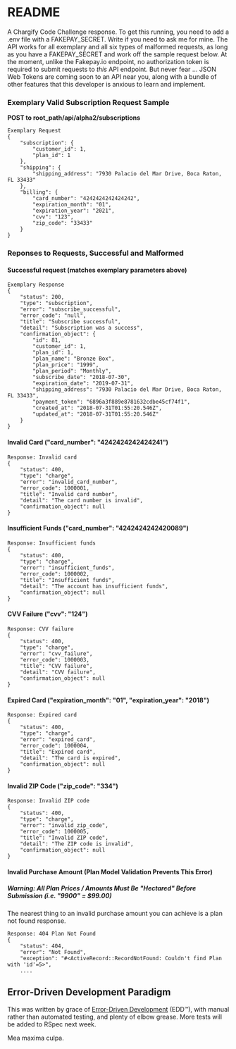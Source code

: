 # README

A Chargify Code Challenge response. To get this running, you need to add a .env file with a FAKEPAY_SECRET. Write if you need to ask me for mine. The API works for all exemplary and all six types of malformed requests, as long as you have a FAKEPAY_SECRET and work off the sample request below. At the moment, unlike the Fakepay.io endpoint, no authorization token is required to submit requests to _this_ API endpoint. But never fear ... JSON Web Tokens are coming soon to an API near you, along with a bundle of other features that this developer is anxious to learn and implement.

### Exemplary Valid Subscription Request Sample

__POST to root_path/api/alpha2/subscriptions__
```
Exemplary Request
{	
	"subscription": {
		"customer_id": 1,
		"plan_id": 1
	},
	"shipping": {
		"shipping_address": "7930 Palacio del Mar Drive, Boca Raton, FL 33433"
	},
	"billing": {
		"card_number": "4242424242424242",
		"expiration_month": "01",
		"expiration_year": "2021",
		"cvv": "123",
		"zip_code": "33433"
	}
}
```

### Reponses to Requests, Successful and Malformed

#### Successful request (matches exemplary parameters above)
```
Exemplary Response
{
    "status": 200,
    "type": "subscription",
    "error": "subscribe_successful",
    "error_code": "null",
    "title": "Subscribe successful",
    "detail": "Subscription was a success",
    "confirmation_object": {
        "id": 81,
        "customer_id": 1,
        "plan_id": 1,
        "plan_name": "Bronze Box",
        "plan_price": "1999",
        "plan_period": "Monthly",
        "subscribe_date": "2018-07-30",
        "expiration_date": "2019-07-31",
        "shipping_address": "7930 Palacio del Mar Drive, Boca Raton, FL 33433",
        "payment_token": "6896a3f889e8781632cdbe45cf74f1",
        "created_at": "2018-07-31T01:55:20.546Z",
        "updated_at": "2018-07-31T01:55:20.546Z"
    }
}
```

#### Invalid Card ("card_number": "4242424242424241")
```
Response: Invalid card
{
    "status": 400,
    "type": "charge",
    "error": "invalid_card_number",
    "error_code": 1000001,
    "title": "Invalid card number",
    "detail": "The card number is invalid",
    "confirmation_object": null
}
```
#### Insufficient Funds ("card_number": "4242424242420089")
```
Response: Insufficient funds
{
    "status": 400,
    "type": "charge",
    "error": "insufficient_funds",
    "error_code": 1000002,
    "title": "Insufficient funds",
    "detail": "The account has insufficient funds",
    "confirmation_object": null
}
```
#### CVV Failure ("cvv": "124")
```
Response: CVV failure
{
    "status": 400,
    "type": "charge",
    "error": "cvv_failure",
    "error_code": 1000003,
    "title": "CVV failure",
    "detail": "CVV failure",
    "confirmation_object": null
}
```
#### Expired Card ("expiration_month": "01", "expiration_year": "2018")
```
Response: Expired card
{
    "status": 400,
    "type": "charge",
    "error": "expired_card",
    "error_code": 1000004,
    "title": "Expired card",
    "detail": "The card is expired",
    "confirmation_object": null
}
```
#### Invalid ZIP Code ("zip_code": "334")
```
Response: Invalid ZIP code
{
    "status": 400,
    "type": "charge",
    "error": "invalid_zip_code",
    "error_code": 1000005,
    "title": "Invalid ZIP code",
    "detail": "The ZIP code is invalid",
    "confirmation_object": null
}
```
#### Invalid Purchase Amount (Plan Model Validation Prevents This Error)
##### Warning: All Plan Prices / Amounts Must Be "Hectared" Before Submission (i.e. "9900" = $99.00)
The nearest thing to an invalid purchase amount you can achieve is a plan not found response.
```
Response: 404 Plan Not Found
{
    "status": 404,
    "error": "Not Found",
    "exception": "#<ActiveRecord::RecordNotFound: Couldn't find Plan with 'id'=5>",
    ....
```

## Error-Driven Development Paradigm

This was written by grace of [Error-Driven Development](https://halogenandtoast.com/error-driven-development/) (EDD™), with manual rather than automated testing, and plenty of elbow grease. More tests will be added to RSpec next week.

Mea maxima culpa.

